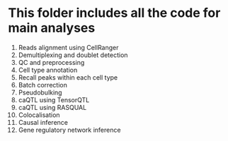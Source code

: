 # This folder includes all the code for main analyses


1. Reads alignment using CellRanger
2. Demultiplexing and doublet detection
3. QC and preprocessing
4. Cell type annotation
5. Recall peaks within each cell type
6. Batch correction
7. Pseudobulking
8. caQTL using TensorQTL
9. caQTL using RASQUAL
10. Colocalisation
11. Causal inference
12. Gene regulatory network inference
